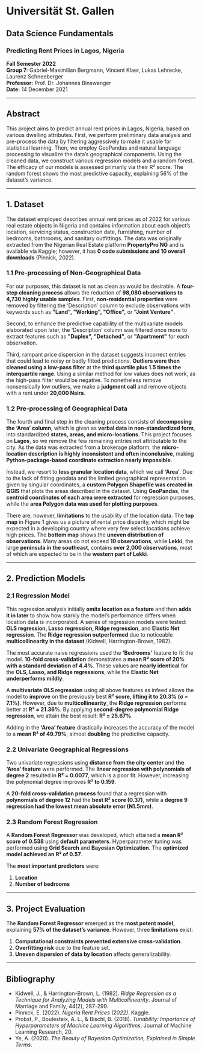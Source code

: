 # Universität St. Gallen  
## Data Science Fundamentals  
### Predicting Rent Prices in Lagos, Nigeria  

**Fall Semester 2022**  
**Group 7:** Gabriel-Maximilian Bergmann, Vincent Klaer, Lukas Lehrecke, Laurenz Schneeberger  
**Professor:** Prof. Dr. Johannes Binswanger  
**Date:** 14 December 2021  

---

## Abstract  
This project aims to predict annual rent prices in Lagos, Nigeria, based on various dwelling attributes. First, we perform preliminary data analysis and pre-process the data by filtering aggressively to make it usable for statistical learning. Then, we employ GeoPandas and natural language processing to visualize the data’s geographical components. Using the cleaned data, we construct various regression models and a random forest. The efficacy of our models is assessed primarily via their R² score. The random forest shows the most predictive capacity, explaining 56% of the dataset’s variance.  

---

## 1. Dataset  
The dataset employed describes annual rent prices as of 2022 for various real estate objects in Nigeria and contains information about each object’s location, servicing status, construction date, furnishing, number of bedrooms, bathrooms, and sanitary outfittings. The data was originally extracted from the Nigerian Real Estate platform **PropertyPro NG** and is available via Kaggle; however, it has **0 code submissions and 10 overall downloads** (Pinnick, 2022).  

### 1.1 Pre-processing of Non-Geographical Data  
For our purposes, this dataset is not as clean as would be desirable. A **four-step cleaning process** allows the reduction of **98,080 observations to 4,730 highly usable samples**. First, **non-residential properties** were removed by filtering the ‘Description’ column to exclude observations with keywords such as **"Land", "Working", "Office",** or **"Joint Venture"**.  

Second, to enhance the predictive capability of the multivariate models elaborated upon later, the ‘Description’ column was filtered once more to extract features such as **"Duplex", "Detached"**, or **"Apartment"** for each observation.  

Third, rampant price dispersion in the dataset suggests incorrect entries that could lead to noisy or badly fitted predictions. **Outliers were then cleaned using a low-pass filter** at the **third quartile plus 1.5 times the interquartile range**. Using a similar method for low values does not work, as the high-pass filter would be negative. To nonetheless remove nonsensically low outliers, we make a **judgment call** and remove objects with a rent under **20,000 Naira**.  

### 1.2 Pre-processing of Geographical Data  
The fourth and final step in the cleaning process consists of **decomposing the ‘Area’ column**, which is given as **verbal data in non-standardized form**, into standardized **states, areas, and micro-locations**. This project focuses on **Lagos**, so we remove the few remaining entries not attributable to the city. As the data was extracted from a brokerage platform, the **micro-location description is highly inconsistent and often inconclusive**, making **Python-package-based coordinate extraction nearly impossible**.  

Instead, we resort to **less granular location data**, which we call **‘Area’**. Due to the lack of fitting geodata and the limited geographical representation given by singular coordinates, a **custom Polygon Shapefile was created in QGIS** that plots the areas described in the dataset. Using **GeoPandas**, the **centroid coordinates of each area were extracted** for regression purposes, while the **area Polygon data was used for plotting purposes**.  

There are, however, **limitations** to the usability of the location data. The **top map** in Figure 1 gives us a picture of rental price disparity, which might be expected in a developing country where very few select locations achieve high prices. The **bottom map** shows the **uneven distribution of observations**. Many areas do not exceed **10 observations**, while **Lekki**, the large **peninsula in the southeast**, contains **over 2,000 observations**, most of which are expected to be in the **western part of Lekki**.  

---

## 2. Prediction Models  

### 2.1 Regression Model  
This regression analysis initially **omits location as a feature** and then **adds it in later** to show how starkly the model’s performance differs when location data is incorporated. A series of regression models were tested: **OLS regression, Lasso regression, Ridge regression**, and **Elastic Net regression**. The **Ridge regression outperformed** due to noticeable **multicollinearity in the dataset** (Kidwell, Harrington-Brown, 1982).  

The most accurate naive regressions used the **‘Bedrooms’** feature to fit the model. **10-fold cross-validation** demonstrates a **mean R² score of 20% with a standard deviation of 4.4%**. These values are **nearly identical** for the **OLS, Lasso, and Ridge regressions**, while the **Elastic Net underperforms mildly**.  

A **multivariate OLS regression** using all above features as infeed allows the model to **improve** on the previously best **R² score, lifting it to 20.3% (σ = 7.1%)**. However, due to **multicollinearity**, the **Ridge regression** performs better at **R² = 21.36%**. By applying **second-degree polynomial Ridge regression**, we attain the best result: **R² = 25.67%**.  

Adding in the **‘Area’ feature** drastically increases the accuracy of the model to a **mean R² of 49.79%**, almost **doubling** the predictive capacity.  

### 2.2 Univariate Geographical Regressions  
Two univariate regressions using **distance from the city center** and **the ‘Area’ feature** were performed. The **linear regression with polynomials of degree 2** resulted in **R² = 0.0077**, which is a poor fit. However, increasing the polynomial degree improves **R² to 0.159**.  

A **20-fold cross-validation process** found that a regression with **polynomials of degree 12** had the **best R² score (0.37)**, while a **degree 9 regression had the lowest mean absolute error (₦1.5mm)**.  

### 2.3 Random Forest Regression  
A **Random Forest Regressor** was developed, which attained a **mean R² score of 0.538** using **default parameters**. Hyperparameter tuning was performed using **Grid Search** and **Bayesian Optimization**. The **optimized model achieved an R² of 0.57**.  

The **most important predictors** were:  
1. **Location**  
2. **Number of bedrooms**  

---

## 3. Project Evaluation  
The **Random Forest Regressor** emerged as the **most potent model**, explaining **57% of the dataset’s variance**. However, three **limitations** exist:  
1. **Computational constraints prevented extensive cross-validation**.  
2. **Overfitting risk** due to the feature set.  
3. **Uneven dispersion of data by location** affects generalizability.  

---

## Bibliography  
- Kidwell, J., & Harrington-Brown, L. (1982). *Ridge Regression as a Technique for Analyzing Models with Multicollinearity*. Journal of Marriage and Family, 44(2), 287-299.  
- Pinnick, E. (2022). *Nigeria Rent Prices (2022)*. Kaggle.  
- Probst, P., Boulesteix, A. L., & Bischl, B. (2018). *Tunability: Importance of Hyperparameters of Machine Learning Algorithms*. Journal of Machine Learning Research, 20.  
- Ye, A. (2020). *The Beauty of Bayesian Optimization, Explained in Simple Terms*.  
